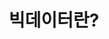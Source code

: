 ---
layout : default
title : 빅데이터란?
nav_order : 1
has_children : false
permalink : /docs/DE/ETL

---